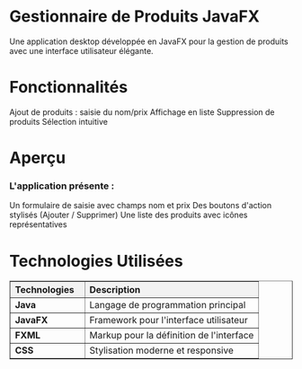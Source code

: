
<h1>Gestionnaire de Produits JavaFX</h1>
Une application desktop développée en JavaFX pour la gestion de produits avec une interface utilisateur élégante.

<h1>Fonctionnalités</h1>
Ajout de produits : saisie du nom/prix
Affichage en liste
Suppression de produits 
Sélection intuitive 
<h1>Aperçu</h1>
<h3>L'application présente :</h3>

Un formulaire de saisie avec champs nom et prix
Des boutons d'action stylisés (Ajouter / Supprimer)
Une liste des produits avec icônes représentatives


<h1>Technologies Utilisées</h1>
<table border="1" cellpadding="8" cellspacing="0" style="border-collapse: collapse; width: 100%; max-width: 600px;">
  <thead>
    <tr style="background-color: #f2f2f2;">
      <th style="text-align: left; width: 30%;">Technologies</th>
      <th style="text-align: left;">Description</th>
    </tr>
  </thead>
  <tbody>
    <tr>
      <td><strong>Java</strong></td>
      <td>Langage de programmation principal</td>
    </tr>
    <tr>
      <td><strong>JavaFX</strong></td>
      <td>Framework pour l'interface utilisateur</td>
    </tr>
    <tr>
      <td><strong>FXML</strong></td>
      <td>Markup pour la définition de l'interface</td>
    </tr>
    <tr>
      <td><strong>CSS</strong></td>
      <td>Stylisation moderne et responsive</td>
    </tr>
  </tbody>
</table>

